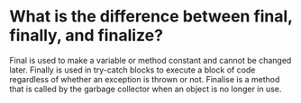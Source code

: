 # What is the difference between final, finally, and finalize?


Final is used to make a variable or method
constant and cannot be changed later.
Finally is
used in try-catch blocks to execute a block of
code regardless of whether an exception is
thrown or not. 
Finalise is a method that is called
by the garbage collector when an object is no
longer in use.
